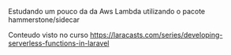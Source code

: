 Estudando um pouco da da Aws Lambda utilizando o pacote hammerstone/sidecar

Conteudo visto no curso https://laracasts.com/series/developing-serverless-functions-in-laravel 
